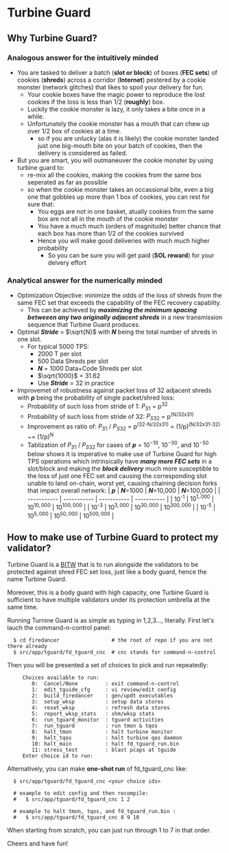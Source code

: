# Turbine Guard

## Why Turbine Guard?

### Analogous answer for the intuitively minded
- You are tasked to deliver a batch (**slot or block**) of boxes (**FEC sets**) of cookies (**shreds**)
  across a corridor (**Internet**) pestered by a cookie monster (network glitches) that likes to spoil your delivery for fun.
  - Your cookie boxes have the magic power to reproduce the lost cookies if the loss is less than 1/2 (**roughly**) box.
  - Luckily the cookie monster is lazy, it only takes a bite once in a while.
  - Unfortunately the cookie monster has a mouth that can chew up over 1/2 box of cookies at a time.
    - so if you are unlucky (alas it is likely) the cookie monster landed just one big-mouth bite on your batch of cookies, then the delivery is considered as failed.
- But you are smart, you will outmaneuver the cookie monster by using turbine guard to:
  - re-mix all the cookies, making the cookies from the same box seperated as far as possible
  - so when the cookie monster takes an occassional bite, even a big one that gobbles up more than 1 box of cookies, you can rest for sure that:
    - You eggs are not in one basket, atually cookies from the same box are not all in the mouth of the cookie monster
    - You have a much much (orders of magnitude) better chance that each box has more than 1/2 of the cookies survived 
    - Hence you will make good deliveries with much much higher probability
      - So you can be sure you will get paid (**SOL reward**) for your delvery effort
### Analytical answer for the numerically minded
- Optimization Objective: minimize the odds of the loss of shreds from the same FEC set that exceeds the capability of the FEC recovery capablity.
  - This can be achieved by ***maximizing the minimum spacing betweeen any two originally adjacent shreds*** in a new transmission sequence that Turbine Guard produces.
- Optimal ***Stride*** = $\sqrt{N}$ with ***N*** being the total number of shreds in one slot.
  - For typical 5000 TPS:
    - 2000 T per slot
    - 500 Data Shreds per slot
    - ***N*** = 1000 Data+Code Shreds per slot
    - $\sqrt{1000}$ = 31.62
    - Use ***Stride*** = 32 in practice
- Improvemet of robustness against packet loss of 32 adjacent shreds with ***p*** being the probability of single packet/shred loss:
  - Probability of such loss from stride of 1: $P_{S1}$ = p<sup>32</sup>
  - Probability of such loss from stride of 32: $P_{S32}$ = p<sup>(N/32x31)</sup> 
  - Improvement as ratio of: $P_{S1}$ / $P_{S32}$ = p<sup>(32-N/32x31)</sup> = (1/p)<sup>(N/32x31-32)</sup>  ~= (1/p)<sup>N</sup>
  - Tablization of $P_{S1}$ / $P_{S32}$ for cases of ***p*** = $10^{-10}$, $10^{-30}$, and $10^{-50}$ below shows it is imperative to make use of Turbine Guard for high TPS operations which intrinsically have ***many more FEC sets*** in a slot/block and making the ***block delivery*** much more susceptible to the loss of just one FEC set and causing the corresponding slot unable to land on-chain, worst yet, causing chaining decision forks that impact overall network:
    | ***p*** | ***N***=1000 | ***N***=10,000 | ***N***=100,000 |
    | ----------- | ----------- | ----------- | ----------- |
    | 10<sup>-1</sup> | $10^{1,000}$ | $10^{10,000}$ | $10^{100,000}$ |
    | 10<sup>-3</sup> | $10^{3,000}$ | $10^{30,000}$ | $10^{300,000}$ |
    | 10<sup>-5</sup> | $10^{5,000}$ | $10^{50,000}$ | $10^{500,000}$ |
## How to make use of Turbine Guard to protect my validator?
Turbine Guard is a [BITW](https://en.wikipedia.org/wiki/Bump-in-the-wire) that is to run alongside the validators to be protected against shred FEC set loss, just like a body guard, hence the name Turbine Guard. 

Moreover, this is a body guard with high capacity, one Turbine Guard is sufficient to have multiple validators under its protection umbrella at the same time.

Running Turnine Guard is as simple as typing in 1,2,3..., literally. First let's lauch the command-n-control panel:
```
  $ cd firedancer                 # the root of repo if you are not there already
  $ src/app/tguard/fd_tguard_cnc  # cnc stands for command-n-control
```
Then you will be presented a set of choices to pick and run repeatedly:
```
     Choices available to run:
        0:  Cancel/None         : exit command-n-control  
        1:  edit_tguide_cfg     : vi review/edit config   
        2:  build_firedancer    : gen/updt executables    
        3:  setup_wksp          : setup data stores       
        4:  reset_wksp          : refresh data stores     
        5:  report_wksp_stats   : shm/wksp stats               
        6:  run_tguard_monitor  : tguard activities       
        7:  run_tguard          : run tmon & tqos         
        8:  halt_tmon           : halt turbine monitor    
        9:  halt_tqos           : halt turbine qos daemon 
        10: halt_main           : halt fd_tguard_run.bin  
        11: stress_test         : blast pcaps at tguide
     Enter choice id to run:
```
Alternatively, you can make **one-shot run** of fd_tguard_cnc like:
```
  $ src/app/tguard/fd_tguard_cnc <your choice ids>

  # example to edit config and then recompile:
  #   $ src/app/tguard/fd_tguard_cnc 1 2

  # example to halt tmon, tqos, and fd_tguard_run.bin :
  #   $ src/app/tguard/fd_tguard_cnc 8 9 10

```

When starting from scratch, you can just run through 1 to 7 in that order.

Cheers and have fun!